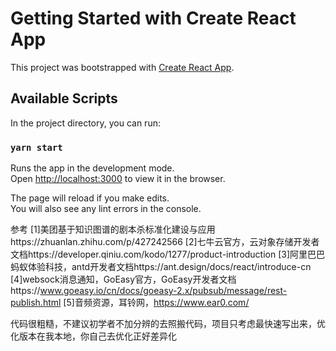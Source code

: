 # Getting Started with Create React App

This project was bootstrapped with [Create React App](https://github.com/facebook/create-react-app).

## Available Scripts

In the project directory, you can run:

### `yarn start`

Runs the app in the development mode.\
Open [http://localhost:3000](http://localhost:3000) to view it in the browser.

The page will reload if you make edits.\
You will also see any lint errors in the console.

参考
[1]美团基于知识图谱的剧本杀标准化建设与应用https://zhuanlan.zhihu.com/p/427242566
[2]七牛云官方，云对象存储开发者文档https://developer.qiniu.com/kodo/1277/product-introduction
[3]阿里巴巴蚂蚁体验科技，antd开发者文档https://ant.design/docs/react/introduce-cn
[4]websock消息通知，GoEasy官方，GoEasy开发者文档https://www.goeasy.io/cn/docs/goeasy-2.x/pubsub/message/rest-publish.html
[5]音频资源，耳铃网，https://www.ear0.com/

代码很粗糙，不建议初学者不加分辨的去照搬代码，项目只考虑最快速写出来，优化版本在我本地，你自己去优化正好差异化
